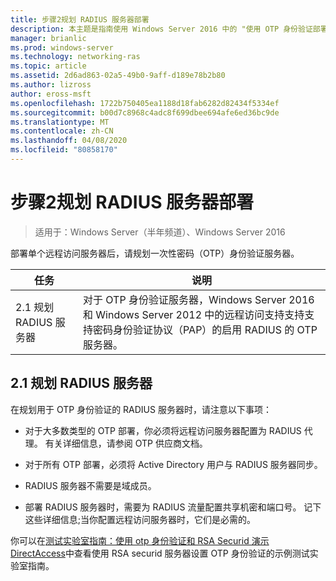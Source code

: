 ```yaml
---
title: 步骤2规划 RADIUS 服务器部署
description: 本主题是指南使用 Windows Server 2016 中的 "使用 OTP 身份验证部署远程访问" 指南的一部分。
manager: brianlic
ms.prod: windows-server
ms.technology: networking-ras
ms.topic: article
ms.assetid: 2d6ad863-02a5-49b0-9aff-d189e78b2b80
ms.author: lizross
author: eross-msft
ms.openlocfilehash: 1722b750405ea1188d18fab6282d82434f5334ef
ms.sourcegitcommit: b00d7c8968c4adc8f699dbee694afe6ed36bc9de
ms.translationtype: MT
ms.contentlocale: zh-CN
ms.lasthandoff: 04/08/2020
ms.locfileid: "80858170"
---
```

# <a name="step-2-plan-the-radius-server-deployment"></a>步骤2规划 RADIUS 服务器部署

>适用于：Windows Server（半年频道）、Windows Server 2016

部署单个远程访问服务器后，请规划一次性密码（OTP）身份验证服务器。  
  
|任务|说明|  
|----|--------|  
|2.1 规划 RADIUS 服务器|对于 OTP 身份验证服务器，Windows Server 2016 和 Windows Server 2012 中的远程访问支持支持支持密码身份验证协议（PAP）的启用 RADIUS 的 OTP 服务器。|  
  
## <a name="21-plan-the-radius-server"></a><a name="BKMK_1.1"></a>2.1 规划 RADIUS 服务器  
在规划用于 OTP 身份验证的 RADIUS 服务器时，请注意以下事项：  
  
-   对于大多数类型的 OTP 部署，你必须将远程访问服务器配置为 RADIUS 代理。 有关详细信息，请参阅 OTP 供应商文档。  
  
-   对于所有 OTP 部署，必须将 Active Directory 用户与 RADIUS 服务器同步。  
  
-   RADIUS 服务器不需要是域成员。  
  
-   部署 RADIUS 服务器时，需要为 RADIUS 流量配置共享机密和端口号。 记下这些详细信息;当你配置远程访问服务器时，它们是必需的。  
  
你可以在[测试实验室指南：使用 otp 身份验证和 RSA Securid 演示 DirectAccess](https://technet.microsoft.com/windows-server-docs/networking/remote-access/directaccess/tlg-otp-securid/test-lab-guide-demonstrate-directaccess-with-otp-authentication-and-rsa-securid)中查看使用 RSA securid 服务器设置 OTP 身份验证的示例测试实验室指南。  
  
  
  



